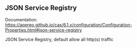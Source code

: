 ## JSON Service Registry

Documentation: https://apereo.github.io/cas/6.1.x/configuration/Configuration-Properties.html#json-service-registry

JSON Service Registry, default allow all http(s) traffic